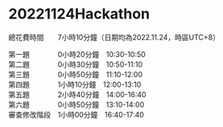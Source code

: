 # 20221124Hackathon  

總花費時間　　7小時10分鐘（日期均為2022.11.24，時區UTC+8） 
  
第一題　　　　0小時20分鐘　10:30-10:50  
第二題　　　　0小時30分鐘　10:50-11:10  
第三題　　　　0小時50分鐘　11:10-12:00  
第四題　　　　1小時10分鐘　12:00-13:10  
第五題　　　　2小時40分鐘　14:00-16:40  
第六題　　　　0小時50分鐘　13:10-14:00  
審查修改階段　1小時00分鐘　16:40-17:40  
